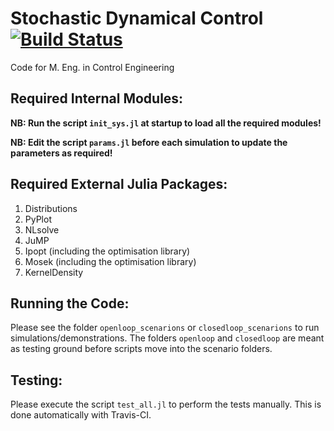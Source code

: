 # Stochastic Dynamical Control [![Build Status](https://travis-ci.org/stelmo/Stochastic-Dynamical-Control-Code.svg?branch=master)](https://travis-ci.org/stelmo/Stochastic-Dynamical-Control-Code)
Code for M. Eng. in Control Engineering

## Required Internal Modules:

**NB: Run the script `init_sys.jl` at startup to load all the required modules!**

**NB: Edit the script `params.jl` before each simulation to update the parameters as required!**

## Required External Julia Packages:

1. Distributions
2. PyPlot
3. NLsolve
4. JuMP
5. Ipopt (including the optimisation library)
6. Mosek (including the optimisation library)
7. KernelDensity

## Running the Code:

Please see the folder `openloop_scenarions` or `closedloop_scenarions` to run simulations/demonstrations. The folders `openloop` and `closedloop` are meant as testing ground before scripts move into the scenario folders.

## Testing:

Please execute the script `test_all.jl` to perform the tests manually. This is done automatically with Travis-CI.
